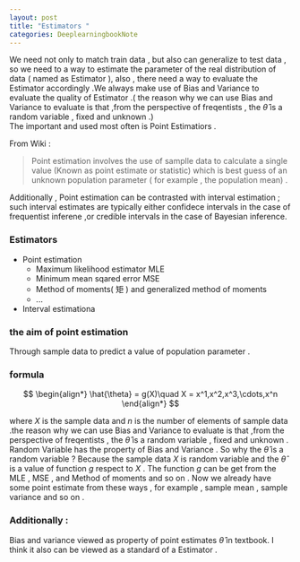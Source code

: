 ```yaml
---
layout: post
title: "Estimators "
categories: DeeplearningbookNote
---
```

We need not only to match train data , but also can generalize to test data , so we need to a way to estimate the parameter of the real distribution of data ( named as Estimator ), also , there need a way to evaluate the Estimator accordingly .We always  make use of Bias and Variance to evaluate the quality of Estimator .( the reason why we can use Bias and Variance to evaluate is that ,from the perspective of freqentists , the $\hat{\theta}$ is a random variable , fixed and unknown .)  
The  important and used most often is Point Estimatiors .  

From Wiki :  
> Point estimation involves the use of samplle data to calculate a single value (Known as point estimate or statistic) which is best guess of an unknown population parameter ( for example , the population mean) . 

Additionally , Point estimation can be contrasted with interval estimation ; such interval estimates are typically either confidece intervals in the case of frequentist inferene ,or credible intervals in the case of Bayesian inference.   
### Estimators
- Point estimation
  - Maximum likelihood estimator MLE
  - Minimum mean sqared error MSE
  - Method of moments( 矩 ) and generalized method of moments 
  - ...
- Interval estimationa


### the aim of point estimation
Through sample data to predict a value of population parameter .  
### formula

$$
\begin{align*}
\hat{\theta} = g(X)\quad X = x^1,x^2,x^3,\cdots,x^n 
\end{align*}
$$

where $X$ is the sample data and $n$ is the number of elements of sample data .the reason why we can use Bias and Variance to evaluate is that ,from the perspective of freqentists , the $\hat{\theta}$ is a random variable , fixed and unknown . Random Variable has the property of Bias and Variance . So why the $\hat{\theta}$ is a random variable ? Because the sample data $X$ is random variable and the $\hat{\theta}$ is a value of function $g$ respect to $X$ . The function $g$ can be get from the MLE , MSE , and Method of moments and so on . Now we already have some point estimate from these ways , for example , sample mean , sample variance and so on .   

### Additionally  :
Bias and variance viewed as property of point estimates $\hat{\theta}$ in textbook. I think it also can be viewed as a standard of a Estimator . 
